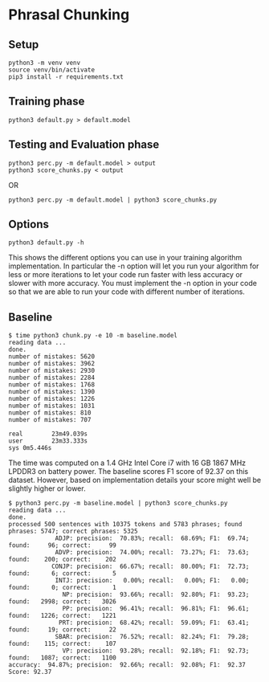
# Phrasal Chunking

## Setup

    python3 -m venv venv
    source venv/bin/activate
    pip3 install -r requirements.txt

## Training phase

    python3 default.py > default.model

## Testing and Evaluation phase

    python3 perc.py -m default.model > output
    python3 score_chunks.py < output

OR

    python3 perc.py -m default.model | python3 score_chunks.py

## Options

    python3 default.py -h

This shows the different options you can use in your training
algorithm implementation.  In particular the -n option will let you
run your algorithm for less or more iterations to let your code run
faster with less accuracy or slower with more accuracy. You must
implement the -n option in your code so that we are able to run
your code with different number of iterations.

## Baseline

    $ time python3 chunk.py -e 10 -m baseline.model
    reading data ...
    done.
    number of mistakes: 5620
    number of mistakes: 3962
    number of mistakes: 2930
    number of mistakes: 2284
    number of mistakes: 1768
    number of mistakes: 1390
    number of mistakes: 1226
    number of mistakes: 1031
    number of mistakes: 810
    number of mistakes: 707

    real        23m49.039s
    user        23m33.333s
    sys 0m5.446s

The time was computed on a 1.4 GHz Intel Core i7 with 16 GB 1867
MHz LPDDR3 on battery power. The baseline scores F1 score of 92.37
on this dataset. However, based on implementation details your score
might well be slightly higher or lower.

    $ python3 perc.py -m baseline.model | python3 score_chunks.py 
    reading data ... 
    done.
    processed 500 sentences with 10375 tokens and 5783 phrases; found phrases: 5747; correct phrases: 5325
                 ADJP: precision:  70.83%; recall:  68.69%; F1:  69.74; found:     96; correct:     99  
                 ADVP: precision:  74.00%; recall:  73.27%; F1:  73.63; found:    200; correct:    202 
                CONJP: precision:  66.67%; recall:  80.00%; F1:  72.73; found:      6; correct:      5   
                 INTJ: precision:   0.00%; recall:   0.00%; F1:   0.00; found:      0; correct:      1   
                   NP: precision:  93.66%; recall:  92.80%; F1:  93.23; found:   2998; correct:   3026
                   PP: precision:  96.41%; recall:  96.81%; F1:  96.61; found:   1226; correct:   1221
                  PRT: precision:  68.42%; recall:  59.09%; F1:  63.41; found:     19; correct:     22  
                 SBAR: precision:  76.52%; recall:  82.24%; F1:  79.28; found:    115; correct:    107 
                   VP: precision:  93.28%; recall:  92.18%; F1:  92.73; found:   1087; correct:   1100
    accuracy:  94.87%; precision:  92.66%; recall:  92.08%; F1:  92.37
    Score: 92.37

